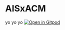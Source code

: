 # AISxACM
yo yo yo
[![Open in Gitpod](https://gitpod.io/button/open-in-gitpod.svg)](https://gitpod-redirect.herokuapp.com)

